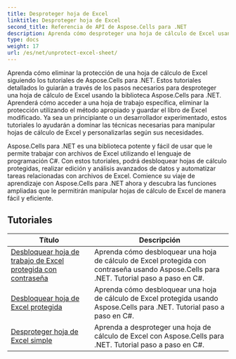```yaml
---
title: Desproteger hoja de Excel
linktitle: Desproteger hoja de Excel
second_title: Referencia de API de Aspose.Cells para .NET
description: Aprenda cómo desproteger una hoja de cálculo de Excel usando Aspose.Cells para .NET. Tutoriales detallados para desarrolladores en C#.
type: docs
weight: 17
url: /es/net/unprotect-excel-sheet/
---
```

Aprenda cómo eliminar la protección de una hoja de cálculo de Excel siguiendo los tutoriales de Aspose.Cells para .NET. Estos tutoriales detallados lo guiarán a través de los pasos necesarios para desproteger una hoja de cálculo de Excel usando la biblioteca Aspose.Cells para .NET. Aprenderá cómo acceder a una hoja de trabajo específica, eliminar la protección utilizando el método apropiado y guardar el libro de Excel modificado. Ya sea un principiante o un desarrollador experimentado, estos tutoriales lo ayudarán a dominar las técnicas necesarias para manipular hojas de cálculo de Excel y personalizarlas según sus necesidades.

Aspose.Cells para .NET es una biblioteca potente y fácil de usar que le permite trabajar con archivos de Excel utilizando el lenguaje de programación C#. Con estos tutoriales, podrá desbloquear hojas de cálculo protegidas, realizar edición y análisis avanzados de datos y automatizar tareas relacionadas con archivos de Excel. Comience su viaje de aprendizaje con Aspose.Cells para .NET ahora y descubra las funciones ampliadas que le permitirán manipular hojas de cálculo de Excel de manera fácil y eficiente.

## Tutoriales 
| Título | Descripción |
| --- | --- |
| [Desbloquear hoja de trabajo de Excel protegida con contraseña](./unlock-password-protected-excel-worksheet/) | Aprenda cómo desbloquear una hoja de cálculo de Excel protegida con contraseña usando Aspose.Cells para .NET. Tutorial paso a paso en C#. |  
| [Desbloquear hoja de Excel protegida](./unlock-protected-excel-sheet/) | Aprenda cómo desbloquear una hoja de cálculo de Excel protegida usando Aspose.Cells para .NET. Tutorial paso a paso en C#. |  
| [Desproteger hoja de Excel simple](./unprotect-simple-excel-sheet/) | Aprenda a desproteger una hoja de cálculo de Excel con Aspose.Cells para .NET. Tutorial paso a paso en C#. |  